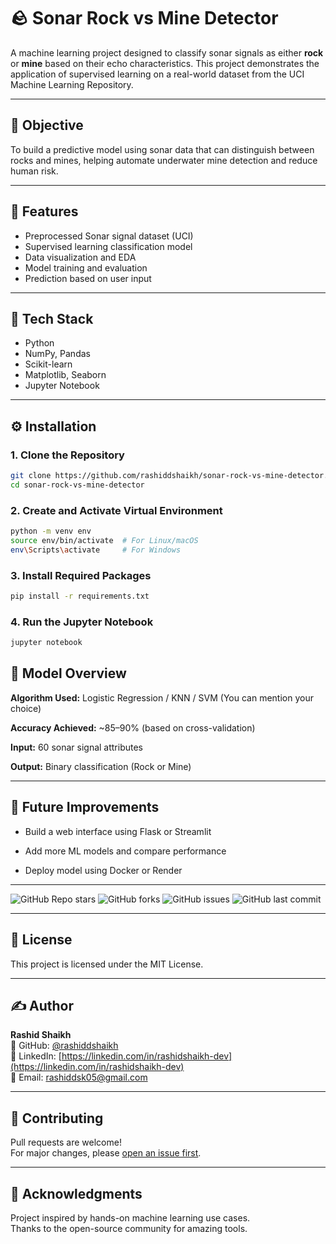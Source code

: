 # 🪨 Sonar Rock vs Mine Detector

A machine learning project designed to classify sonar signals as either **rock** or **mine** based on their echo characteristics. This project demonstrates the application of supervised learning on a real-world dataset from the UCI Machine Learning Repository.

---

## 🎯 Objective

To build a predictive model using sonar data that can distinguish between rocks and mines, helping automate underwater mine detection and reduce human risk.

---

## 🧠 Features

- Preprocessed Sonar signal dataset (UCI)
- Supervised learning classification model
- Data visualization and EDA
- Model training and evaluation
- Prediction based on user input

---

## 🧰 Tech Stack

- Python
- NumPy, Pandas
- Scikit-learn
- Matplotlib, Seaborn
- Jupyter Notebook

---

## ⚙️ Installation

### 1. **Clone the Repository**
   ```bash
   git clone https://github.com/rashiddshaikh/sonar-rock-vs-mine-detector.git
   cd sonar-rock-vs-mine-detector
   ```

### 2. Create and Activate Virtual Environment

```bash
python -m venv env
source env/bin/activate  # For Linux/macOS
env\Scripts\activate     # For Windows
```

### 3. Install Required Packages
```bash
pip install -r requirements.txt
```

### 4. Run the Jupyter Notebook
```bash
jupyter notebook
```

## 🧪 Model Overview

**Algorithm Used:** Logistic Regression / KNN / SVM (You can mention your choice)

**Accuracy Achieved:** ~85–90% (based on cross-validation)

**Input:** 60 sonar signal attributes

**Output:** Binary classification (Rock or Mine)

---

## 🚀 Future Improvements

- Build a web interface using Flask or Streamlit

- Add more ML models and compare performance

- Deploy model using Docker or Render


---

![GitHub Repo stars](https://img.shields.io/github/stars/rashiddshaikh/sonar-rock-vs-mine-detector)
![GitHub forks](https://img.shields.io/github/forks/rashiddshaikh/sonar-rock-vs-mine-detector)
![GitHub issues](https://img.shields.io/github/issues/rashiddshaikh/sonar-rock-vs-mine-detector)
![GitHub last commit](https://img.shields.io/github/last-commit/rashiddshaikh/sonar-rock-vs-mine-detector)

---

## 📄 License  
This project is licensed under the MIT License.

---

## ✍️ Author  
**Rashid Shaikh**  
🔗 GitHub: [@rashiddshaikh](https://github.com/rashiddshaikh)  
🔗 LinkedIn: [https://linkedin.com/in/rashidshaikh-dev](https://linkedin.com/in/rashidshaikh-dev)  
📧 Email: [rashiddsk05@gmail.com](mailto:rashiddsk05@gmail.com)

---

## 🌟 Contributing  
Pull requests are welcome!  
For major changes, please [open an issue first](https://github.com/rashiddshaikh/sonar-rock-vs-mine-detector/issues).

---

## 🙏 Acknowledgments  
Project inspired by hands-on machine learning use cases.  
Thanks to the open-source community for amazing tools.

